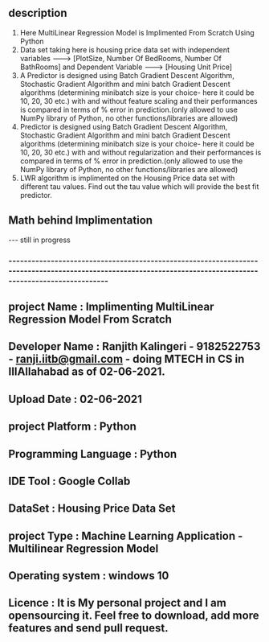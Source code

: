 ## description 

1. Here MultiLinear Regression Model is Implimented From Scratch Using Python 
2. Data set taking here is housing price data set with independent variables ---> [PlotSize, Number Of BedRooms, Number Of BathRooms] and Dependent Variable ---> [Housing Unit Price]
3. A Predictor is designed using Batch Gradient Descent Algorithm, Stochastic Gradient Algorithm and mini batch Gradient Descent algorithms (determining minibatch size is your choice- here it could be 10, 20, 30 etc.) with and without feature scaling and  their performances is compared in terms of % error in prediction.(only allowed to use NumPy library of Python, no other functions/libraries are allowed) 
4. Predictor is designed using Batch Gradient Descent Algorithm, Stochastic Gradient Algorithm and mini batch Gradient Descent algorithms (determining minibatch size is your choice- here it could be 10, 20, 30 etc.) with and without regularization and their performances is compared in terms of % error in prediction.(only allowed to use the NumPy library of Python, no other functions/libraries are allowed)
5. LWR algorithm is implimented on the Housing Price data set with different tau values. Find out the tau value which will provide the best fit predictor. 

## Math behind Implimentation 

--- still in progress 

### ------------------------------------------------------------------------------------------------------------------------------------------------------------
## project Name :	         Implimenting MultiLinear Regression Model From Scratch 
## Developer Name :	       Ranjith Kalingeri - 9182522753 - ranji.iitb@gmail.com - doing MTECH in CS in IIIAllahabad as of 02-06-2021. 
## Upload Date :	         02-06-2021
## project Platform :      Python
## Programming Language :	 Python
## IDE Tool :	             Google Collab
## DataSet :	             Housing Price Data Set
## project Type :	         Machine Learning Application - Multilinear Regression Model 
## Operating system :      windows 10 
## Licence          :      It is My personal project and I am opensourcing it. Feel free to download, add more features and send pull request.
